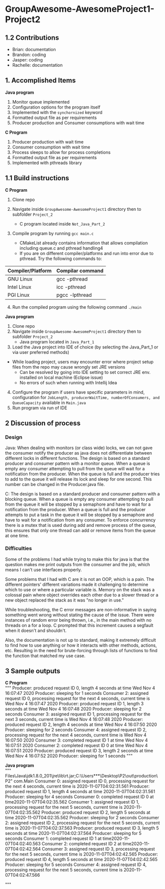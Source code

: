 # GroupAwesome-AwesomeProject1-Project2

## 1.2 Contributions

- Brian: documentation
- Brandon: coding
- Jasper: coding
- Rachelle: documentation

## 1. Accomplished Items  

**Java program**
1. Monitor queue implemented
2. Configuration options for the program itself
3. Implemented with the `synchornized` keyword
4. Formatted output file as per requirements
5. Producer production and Consumer consumptions with wait time

**C Program**
1. Producer production with wait time
2. Consumer consumption with wait time
3. Process sleeps to allow for process completions
4. Formatted output file as per requirements
5. Implemented with pthreads library

## 1.1 Build instructions   

**C Program**
1. Clone repo
2. Navigate inside `GroupAwesome-AwesomeProject1` directory then to subfolder `Project_2`
    - C program located inside `Not_Java_Part_2`
3. Compile program by running `gcc main.c`

    - CMakeList already contains information that allows compilation including queue.c and pthread handling4
    - If you are on different compiler/platforms and run into error due to pthread. Try the following commands to:

| Compiler/Platform | Compilar command |
| ----------------- | ---------------- |
| GNU Linux         | gcc -pthread     |
| Intel Linux       | icc -pthread     |
| PGI Linux         | pgcc -lpthread   |

4. Run the compiled program using the following command `./main`

**Java program**  
1. Clone repo
2. Navigate inside `GroupAwesome-AwesomeProject1` directory then to subfolder `Project_2`
    - Java program located in `Java_Part_1`
3. Load the Java project into IDE of choice (by selecting the Java_Part_1 or via user preferred methods)
  - While loading project, users may encounter error where project setup files from the repo may cause wrongly set JRE versions
    - Can be resolved by going into IDE setting to set correct JRE env. installed on local machine (Eclipse issue)
    - No errors of such when running with Intellij Idea
4. Configure the program if users have specific parameters in mind, configuration for `JobLength, producerWaitTime, numberOfConsumers, and QueueCapacity` available in `Main.java`
5. Run program via run of IDE



## 2 Discussion of process  

### Design

Java:
When dealing with monitors (or class wide) locks, we can not gave the consumer notify the producer as java does not differentiate between different locks in different functions.
The design is based on a standard producer and consumer pattern with a monitor queue. When a queue is empty any consumer attempting to pull from the queue will wait for a notification from the producer. When the queue is full and the producer tries to add to the queue it will release its lock and sleep for one second. This number can be changed in the Producer.java file.

C:
The design is based on a standard producer and consumer pattern with a blocking queue. When a queue is empty any consumer attempting to pull from the queue it will be stopped by a semaphore and have to wait for a notification from the producer. When a queue is full and the producer attempts to put a task in the queue it will be stopped by a semaphore and have to wait for a notification from any consumer. To enforce concurrency there is a mutex that is used during add and remove process of the queue, this ensures that only one thread can add or remove items from the queue at one time.

### Difficulties

Some of the problems I had while trying to make this for java is that the question makes me print outputs from the consumer and the job, which means I can't use interfaces properly.

Some problems that I had with C are it is not an OOP, which is a pain. The different pointers' different variations made it challenging to determine which to use or where a particular variable is. Memory on the stack was a colossal pain where object overrides each other due to a slower thread or a new object replaced the stack as it was "no longer in use."

While troubleshooting, the C error messages are non-informative in saying something went wrong without stating the cause of the issue. There were instances of random error being thrown, i.e., in the main method with no threads on a for a loop. C prompted that this increment causes a segfault when it doesn't and shouldn't.

Also, the documentation is not up to standard, making it extremely difficult to find how to use anything or how it interacts with other methods, actions, etc. Resulting in the need for brute-forcing through lists of functions to find the function that matched my use case.

## 3 Sample outputs  

**C Program**  
"""
Producer: produced request ID 0, length 4 seconds at time Wed Nov  4 16:07:47 2020
Producer: sleeping for 1 seconds
Consumer 2: assigned request ID 0, processing request for the next 4 seconds, current time is Wed Nov  4 16:07:47 2020
Producer: produced request ID 1, length 3 seconds at time Wed Nov  4 16:07:48 2020
Producer: sleeping for 2 seconds
Consumer 3: assigned request ID 1, processing request for the next 3 seconds, current time is Wed Nov  4 16:07:48 2020
Producer: produced request ID 2, length 4 seconds at time Wed Nov  4 16:07:50 2020
Producer: sleeping for 2 seconds
Consumer 4: assigned request ID 2, processing request for the next 4 seconds, current time is Wed Nov  4 16:07:50 2020
Consumer 3: completed request ID 1 at time Wed Nov  4 16:07:51 2020
Consumer 2: completed request ID 0 at time Wed Nov  4 16:07:51 2020
Producer: produced request ID 3, length 2 seconds at time Wed Nov  4 16:07:52 2020
Producer: sleeping for 1 seconds
"""

**Java program**  
"""
Files\Java\jdk1.8.0_201\jre\lib\rt.jar;C:\Users\***\Desktop\P2\out\production\P2" com.Main
Consumer 0: assigned request ID 0, processing request for the next 4 seconds, current time is 2020-11-07T04:02:31.561
Producer: produced request ID 1, length 4 seconds at time 2020-11-07T04:02:31.561 Producer: sleeping for 4 seconds
Consumer 0: completed request ID 0 at time2020-11-07T04:02:35.562
Consumer 1: assigned request ID 1, processing request for the next 5 seconds, current time is 2020-11-07T04:02:35.562
Producer: produced request ID 2, length 5 seconds at time 2020-11-07T04:02:35.562 Producer: sleeping for 2 seconds
Consumer 2: assigned request ID 2, processing request for the next 5 seconds, current time is 2020-11-07T04:02:37.563
Producer: produced request ID 3, length 5 seconds at time 2020-11-07T04:02:37.564 Producer: sleeping for 5 seconds
Consumer 1: completed request ID 1 at time2020-11-07T04:02:40.563
Consumer 2: completed request ID 2 at time2020-11-07T04:02:42.564
Consumer 3: assigned request ID 3, processing request for the next 5 seconds, current time is 2020-11-07T04:02:42.565
Producer: produced request ID 4, length 5 seconds at time 2020-11-07T04:02:42.565 Producer: sleeping for 5 seconds
Consumer 4: assigned request ID 4, processing request for the next 5 seconds, current time is 2020-11-07T04:02:47.566

"""
